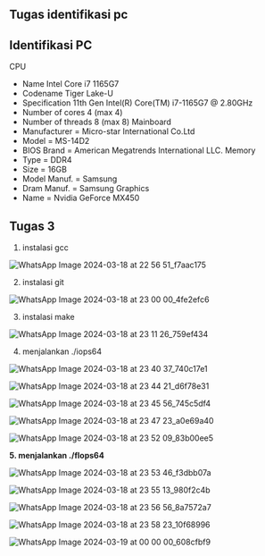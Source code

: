 ## Tugas identifikasi pc
## Identifikasi PC ##
CPU
- Name			Intel Core i7 1165G7
- Codename		Tiger Lake-U
- Specification		11th Gen Intel(R) Core(TM) i7-1165G7 @ 2.80GHz
- Number of cores		4 (max 4)
- Number of threads	8 (max 8)
Mainboard
- Manufacturer    = Micro-star International Co.Ltd
- Model           = MS-14D2
- BIOS Brand      = American Megatrends International LLC.
Memory
- Type            = DDR4
- Size            = 16GB
- Model Manuf.    = Samsung
- Dram Manuf.     = Samsung
Graphics
- Name            = Nvidia GeForce MX450


## Tugas 3
1. instalasi gcc

![WhatsApp Image 2024-03-18 at 22 56 51_f7aac175](https://github.com/luqmanrafi/SysOP24-312521027/assets/70551637/d094d705-ac06-445f-8bb5-54015ca3e5fc)

2. instalasi git

![WhatsApp Image 2024-03-18 at 23 00 00_4fe2efc6](https://github.com/luqmanrafi/SysOP24-312521027/assets/70551637/505bce0d-bdf4-4a48-9b21-ac408d19341a)

3. instalasi make

![WhatsApp Image 2024-03-18 at 23 11 26_759ef434](https://github.com/luqmanrafi/SysOP24-312521027/assets/70551637/7cd3873e-fa87-47b9-aa7a-f6aec72c3864)


4. menjalankan ./iops64

![WhatsApp Image 2024-03-18 at 23 40 37_740c17e1](https://github.com/luqmanrafi/SysOP24-312521027/assets/70551637/5ab63814-51c2-4589-9c4f-5c215be76b74)

![WhatsApp Image 2024-03-18 at 23 44 21_d6f78e31](https://github.com/luqmanrafi/SysOP24-312521027/assets/70551637/e44ba26f-d54e-482f-bd96-e5a9ac3a5a42)

![WhatsApp Image 2024-03-18 at 23 45 56_745c5df4](https://github.com/luqmanrafi/SysOP24-312521027/assets/70551637/7069de69-0b9b-49dc-8ec8-241e74b6fc1b)

![WhatsApp Image 2024-03-18 at 23 47 23_a0e69a40](https://github.com/luqmanrafi/SysOP24-312521027/assets/70551637/43ba85ca-6542-4dd0-bcec-823d3210f69d)

![WhatsApp Image 2024-03-18 at 23 52 09_83b00ee5](https://github.com/luqmanrafi/SysOP24-312521027/assets/70551637/1c46ab49-d15d-42d5-8421-0198b16b355f)



**5. menjalankan ./flops64**  

![WhatsApp Image 2024-03-18 at 23 53 46_f3dbb07a](https://github.com/luqmanrafi/SysOP24-312521027/assets/70551637/45946d57-1ccf-4e74-8b65-c3ba06bea610)

![WhatsApp Image 2024-03-18 at 23 55 13_980f2c4b](https://github.com/luqmanrafi/SysOP24-312521027/assets/70551637/27ed5f83-2ac7-4416-9dfe-55229c30db03)

![WhatsApp Image 2024-03-18 at 23 56 56_8a7572a7](https://github.com/luqmanrafi/SysOP24-312521027/assets/70551637/d67adab7-8b2e-4c02-a327-517d10dc5fe0)

![WhatsApp Image 2024-03-18 at 23 58 23_10f68996](https://github.com/luqmanrafi/SysOP24-312521027/assets/70551637/eb61d7f4-60b7-4474-926d-796fcfcc715d)

![WhatsApp Image 2024-03-19 at 00 00 00_608cfbf9](https://github.com/luqmanrafi/SysOP24-312521027/assets/70551637/75d85a0c-9271-4d9b-91a2-48a0e3567eaf)
